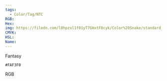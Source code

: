 ```yaml
---
tags:
  - Color/Tag/NTC
RGB:
Hex:
img: https://filedn.com/l0hpzxl1f01yT7GHxtF8cyk/Color%20Snake/standard_csv_to_svg/%23/FAF3F0.svg
CMYK:
HSL:
Name:
---
```

Fantasy
```palette
#FAF3F0
```
RGB
